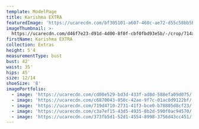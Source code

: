 ```yaml
---
template: ModelPage
title: Karishma EXTRA
featuredImage: 'https://ucarecdn.com/bf305101-a607-460c-ae72-d55c58bb5b85/'
imageThumbnail: >-
  https://ucarecdn.com/d46f7e23-d91d-4d00-8f0f-cbf0fbd93e5b/-/crop/714x1006/6,36/-/preview/
firstName: Karishma EXTRA
collection: Extras
height: 5'4
measurementType: bust
bust: 42'
waist: 35'
hips: 45'
size: 12/14
shoeSize: '8'
imagePortfolio:
  - image: 'https://ucarecdn.com/cd00e529-bd3d-433f-ad8d-588efa09d075/'
  - image: 'https://ucarecdn.com/c6870043-050c-42ae-9f7c-01ac0d9122bf/'
  - image: 'https://ucarecdn.com/719d4710-2731-41f3-bce0-b78805d8cf23/'
  - image: 'https://ucarecdn.com/c3a7ef15-43d5-4935-8b2d-590f0ac94570/'
  - image: 'https://ucarecdn.com/373fb5d1-52d1-4554-8998-3756d43cc451/'
---
```


